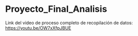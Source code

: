 # Proyecto_Final_Analisis
Link del video de proceso completo de recopilación de datos: https://youtu.be/OW7xXfpJBUE

